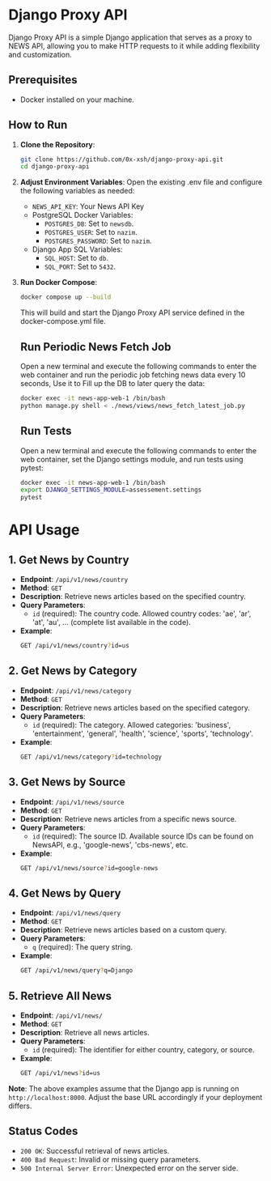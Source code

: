 # Django Proxy API

Django Proxy API is a simple Django application that serves as a proxy to NEWS API, allowing you to make HTTP requests to it while adding flexibility and customization.


## Prerequisites
- Docker installed on your machine.

## How to Run
1. **Clone the Repository**:
    ```bash
    git clone https://github.com/0x-xsh/django-proxy-api.git
    cd django-proxy-api
    ```
2. **Adjust Environment Variables**:
    Open the existing .env file and configure the following variables as needed:
    - `NEWS_API_KEY`: Your News API Key
    - PostgreSQL Docker Variables:
        - `POSTGRES_DB`: Set to `newsdb`.
        - `POSTGRES_USER`: Set to `nazim`.
        - `POSTGRES_PASSWORD`: Set to `nazim`.
    - Django App SQL Variables:
        - `SQL_HOST`: Set to `db`.
        - `SQL_PORT`: Set to `5432`.
    

3. **Run Docker Compose**:
    ```bash
    docker compose up --build
    ```
    This will build and start the Django Proxy API service defined in the docker-compose.yml file.
    ## Run Periodic News Fetch Job

    Open a new terminal and execute the following commands to enter the web container and run the periodic job fetching news data every 10 seconds, Use it to Fill up the DB to later query the data:
      
      ```bash
      docker exec -it news-app-web-1 /bin/bash
      python manage.py shell < ./news/views/news_fetch_latest_job.py
      ```
    ## Run Tests
    
    Open a new terminal and execute the following commands to enter the web container, set the Django settings module, and run tests using pytest:
    
    ```bash
    docker exec -it news-app-web-1 /bin/bash
    export DJANGO_SETTINGS_MODULE=assessement.settings
    pytest
    ```


 # API Usage

## 1. Get News by Country
- **Endpoint**: `/api/v1/news/country`
- **Method**: `GET`
- **Description**: Retrieve news articles based on the specified country.
- **Query Parameters**:
    - `id` (required): The country code. Allowed country codes: 'ae', 'ar', 'at', 'au', ... (complete list available in the code).
- **Example**:
    ```bash
    GET /api/v1/news/country?id=us
    ```

## 2. Get News by Category
- **Endpoint**: `/api/v1/news/category`
- **Method**: `GET`
- **Description**: Retrieve news articles based on the specified category.
- **Query Parameters**:
    - `id` (required): The category. Allowed categories: 'business', 'entertainment', 'general', 'health', 'science', 'sports', 'technology'.
- **Example**:
    ```bash
    GET /api/v1/news/category?id=technology
    ```

## 3. Get News by Source
- **Endpoint**: `/api/v1/news/source`
- **Method**: `GET`
- **Description**: Retrieve news articles from a specific news source.
- **Query Parameters**:
    - `id` (required): The source ID. Available source IDs can be found on NewsAPI, e.g., 'google-news', 'cbs-news', etc.
- **Example**:
    ```bash
    GET /api/v1/news/source?id=google-news
    ```

## 4. Get News by Query
- **Endpoint**: `/api/v1/news/query`
- **Method**: `GET`
- **Description**: Retrieve news articles based on a custom query.
- **Query Parameters**:
    - `q` (required): The query string.
- **Example**:
    ```bash
    GET /api/v1/news/query?q=Django
    ```

## 5. Retrieve All News
- **Endpoint**: `/api/v1/news/`
- **Method**: `GET`
- **Description**: Retrieve all news articles.
- **Query Parameters**:
    - `id` (required): The identifier for either country, category, or source.
- **Example**:
    ```bash
    GET /api/v1/news?id=us
    ```

**Note**: The above examples assume that the Django app is running on `http://localhost:8000`. Adjust the base URL accordingly if your deployment differs.

## Status Codes
- `200 OK`: Successful retrieval of news articles.
- `400 Bad Request`: Invalid or missing query parameters.
- `500 Internal Server Error`: Unexpected error on the server side.



